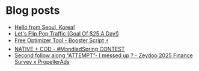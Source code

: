 # Blog posts
<!-- BLOG-POST-LIST:START -->
- [Hello from Seoul, Korea!](https://afflift.com/f/threads/hello-from-seoul-korea.10605/)
- [Let&#39;s Flip Pop Traffic &lpar;Goal Of $25 A Day!&rpar;](https://afflift.com/f/threads/lets-flip-pop-traffic-goal-of-25-a-day.10597/)
- [Free Optimizer Tool - Booster Script ⚡](https://afflift.com/f/threads/free-optimizer-tool-booster-script-%E2%9A%A1.10601/)
- [NATIVE + COD - #MondiadSpring CONTEST](https://afflift.com/f/threads/native-cod-mondiadspring-contest.10562/)
- [Second follow along “ATTEMPT”- I messed up ? - Zeydoo 2025 Finance Survey x PropellerAds](https://afflift.com/f/threads/second-follow-along-%E2%80%9Cattempt%E2%80%9D-i-messed-up-zeydoo-2025-finance-survey-x-propellerads.10607/)
<!-- BLOG-POST-LIST:END -->

